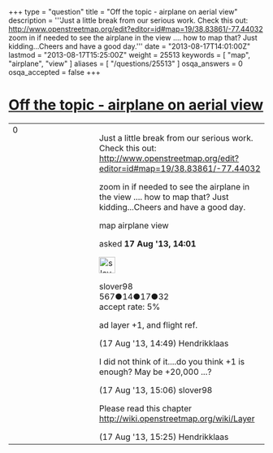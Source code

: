 +++
type = "question"
title = "Off the topic - airplane on aerial view"
description = '''Just a little break from our serious work. Check this out: http://www.openstreetmap.org/edit?editor=id#map=19/38.83861/-77.44032 zoom in if needed to see the airplane in the view .... how to map that? Just kidding...Cheers and have a good day.'''
date = "2013-08-17T14:01:00Z"
lastmod = "2013-08-17T15:25:00Z"
weight = 25513
keywords = [ "map", "airplane", "view" ]
aliases = [ "/questions/25513" ]
osqa_answers = 0
osqa_accepted = false
+++

<div class="headNormal">

# [Off the topic - airplane on aerial view](/questions/25513/off-the-topic-airplane-on-aerial-view)

</div>

<div id="main-body">

<div id="askform">

<table id="question-table" style="width:100%;">
<colgroup>
<col style="width: 50%" />
<col style="width: 50%" />
</colgroup>
<tbody>
<tr>
<td style="width: 30px; vertical-align: top"><div class="vote-buttons">
<span id="post-25513-upvote" class="ajax-command post-vote up" rel="nofollow" title="I like this post (click again to cancel)"> </span>
<div id="post-25513-score" class="post-score" title="current number of votes">
0
</div>
<span id="post-25513-downvote" class="ajax-command post-vote down" rel="nofollow" title="I dont like this post (click again to cancel)"> </span> <span id="favorite-mark" class="ajax-command favorite-mark" rel="nofollow" title="mark/unmark this question as favorite (click again to cancel)"> </span>
<div id="favorite-count" class="favorite-count">
&#10;</div>
</div></td>
<td><div id="item-right">
<div class="question-body">
<p>Just a little break from our serious work. Check this out: <a href="http://www.openstreetmap.org/edit?editor=id#map=19/38.83861/-77.44032">http://www.openstreetmap.org/edit?editor=id#map=19/38.83861/-77.44032</a></p>
<p>zoom in if needed to see the airplane in the view .... how to map that? Just kidding...Cheers and have a good day.</p>
</div>
<div id="question-tags" class="tags-container tags">
<span class="post-tag tag-link-map" rel="tag" title="see questions tagged &#39;map&#39;">map</span> <span class="post-tag tag-link-airplane" rel="tag" title="see questions tagged &#39;airplane&#39;">airplane</span> <span class="post-tag tag-link-view" rel="tag" title="see questions tagged &#39;view&#39;">view</span>
</div>
<div id="question-controls" class="post-controls">
&#10;</div>
<div class="post-update-info-container">
<div class="post-update-info post-update-info-user">
<p>asked <strong>17 Aug '13, 14:01</strong></p>
<img src="https://secure.gravatar.com/avatar/06b9779157ed5d9958611cdc3b6aa4a7?s=32&amp;d=identicon&amp;r=g" class="gravatar" width="32" height="32" alt="slover98&#39;s gravatar image" />
<p><span>slover98</span><br />
<span class="score" title="567 reputation points">567</span><span title="14 badges"><span class="badge1">●</span><span class="badgecount">14</span></span><span title="17 badges"><span class="silver">●</span><span class="badgecount">17</span></span><span title="32 badges"><span class="bronze">●</span><span class="badgecount">32</span></span><br />
<span class="accept_rate" title="Rate of the user&#39;s accepted answers">accept rate:</span> <span title="slover98 has one accepted answer">5%</span></p>
</div>
</div>
<div id="comments-container-25513" class="comments-container">
<span id="25514"></span>
<div id="comment-25514" class="comment">
<div id="post-25514-score" class="comment-score">
&#10;</div>
<div class="comment-text">
<p>ad layer +1, and flight ref.</p>
</div>
<div id="comment-25514-info" class="comment-info">
<span class="comment-age">(17 Aug '13, 14:49)</span> <span class="comment-user userinfo">Hendrikklaas</span>
</div>
</div>
<span id="25515"></span>
<div id="comment-25515" class="comment">
<div id="post-25515-score" class="comment-score">
&#10;</div>
<div class="comment-text">
<p>I did not think of it....do you think +1 is enough? May be +20,000 ...?</p>
</div>
<div id="comment-25515-info" class="comment-info">
<span class="comment-age">(17 Aug '13, 15:06)</span> <span class="comment-user userinfo">slover98</span>
</div>
</div>
<span id="25516"></span>
<div id="comment-25516" class="comment">
<div id="post-25516-score" class="comment-score">
&#10;</div>
<div class="comment-text">
<p>Please read this chapter <a href="http://wiki.openstreetmap.org/wiki/Layer">http://wiki.openstreetmap.org/wiki/Layer</a></p>
</div>
<div id="comment-25516-info" class="comment-info">
<span class="comment-age">(17 Aug '13, 15:25)</span> <span class="comment-user userinfo">Hendrikklaas</span>
</div>
</div>
</div>
<div id="comment-tools-25513" class="comment-tools">
&#10;</div>
<div class="clear">
&#10;</div>
<div id="comment-25513-form-container" class="comment-form-container">
&#10;</div>
<div class="clear">
&#10;</div>
</div></td>
</tr>
</tbody>
</table>

</div>

</div>

